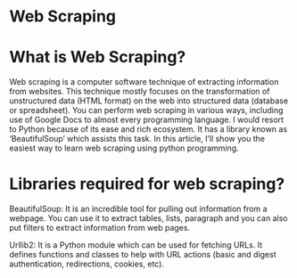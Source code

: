 # Web Scraping

# What is Web Scraping?

Web scraping is a computer software technique of extracting information from websites. This technique mostly focuses on the transformation of unstructured data (HTML format) on the web into structured data (database or spreadsheet).
You can perform web scraping in various ways, including use of Google Docs to almost every programming language. I would resort to Python because of its ease and rich ecosystem. It has a library known as ‘BeautifulSoup’ which assists this task. In this article, I’ll show you the easiest way to learn web scraping using python programming.

# Libraries required for web scraping?

BeautifulSoup: It is an incredible tool for pulling out information from a webpage. You can use it to extract tables, lists, paragraph and you can also put filters to extract information from web pages.

Urllib2: It is a Python module which can be used for fetching URLs. It defines functions and classes to help with URL actions (basic and digest authentication, redirections, cookies, etc).
